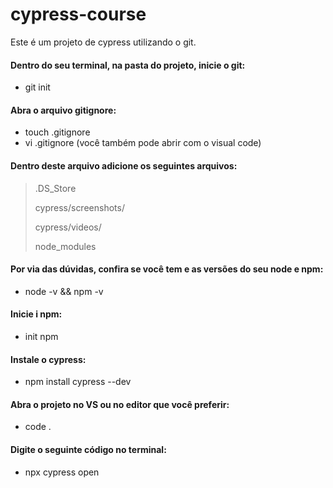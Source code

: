 # cypress-course
Este é um projeto de cypress utilizando o git.
#### Dentro do seu terminal, na pasta do projeto, inicie o git:
* git init
#### Abra o arquivo gitignore:
* touch .gitignore
* vi .gitignore (você também pode abrir com o visual code)
#### Dentro deste arquivo adicione os seguintes arquivos:
> .DS_Store
>
> cypress/screenshots/
>
> cypress/videos/
> 
> node_modules

#### Por via das dúvidas, confira se você tem e as versões do seu node e npm:
* node -v && npm -v

#### Inicie i npm:
* init npm

#### Instale o cypress:
* npm install cypress --dev

#### Abra o projeto no VS ou no editor que você preferir:
* code .

#### Digite o seguinte código no terminal:
* npx cypress open
